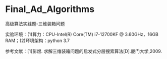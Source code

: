 # Final_Ad_Algorithms

高级算法实践题-三维装箱问题

实验环境：(1)算力：CPU-Intel(R) Core(TM) i7-12700KF @ 3.60GHz，16GB RAM；(2)环境架构：python 3.7

参考文献：[1]彭煜. 求解三维装箱问题的启发式分层搜索算法[D].厦门大学,2009.
